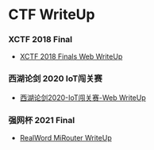 # CTF WriteUp

### XCTF 2018 Final

- [XCTF 2018 Finals Web WriteUp](https://github.com/ReAbout/ctf-writeup/blob/master/xctf-2018-finals/xctf-2018-finals-web.md)

### 西湖论剑 2020 IoT闯关赛

- [西湖论剑2020-IoT闯关赛-Web WriteUp](https://github.com/ReAbout/ctf-writeup/blob/master/xhlj-2020-iot/IoT-web.md)

### 强网杯 2021 Final 

- [RealWord MiRouter WriteUp](https://github.com/ReAbout/ctf-writeup/blob/master/qwb-2021-final/mirouter-wp.md)